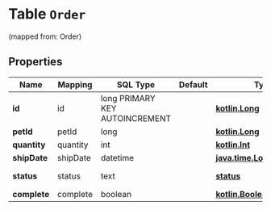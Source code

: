 
# Table `Order`
(mapped from: Order)

## Properties
Name | Mapping | SQL Type | Default | Type | Description | Notes
---- | ------- | -------- | ------- | ---- | ----------- | -----
**id** | id | long PRIMARY KEY AUTOINCREMENT |  | [**kotlin.Long**](kotlin.Long.md) |  |  [optional]
**petId** | petId | long |  | [**kotlin.Long**](kotlin.Long.md) |  |  [optional]
**quantity** | quantity | int |  | [**kotlin.Int**](kotlin.Int.md) |  |  [optional]
**shipDate** | shipDate | datetime |  | [**java.time.LocalDateTime**](java.time.LocalDateTime.md) |  |  [optional]
**status** | status | text |  | [**status**](#Status) | Order Status |  [optional]
**complete** | complete | boolean |  | [**kotlin.Boolean**](kotlin.Boolean.md) |  |  [optional]








